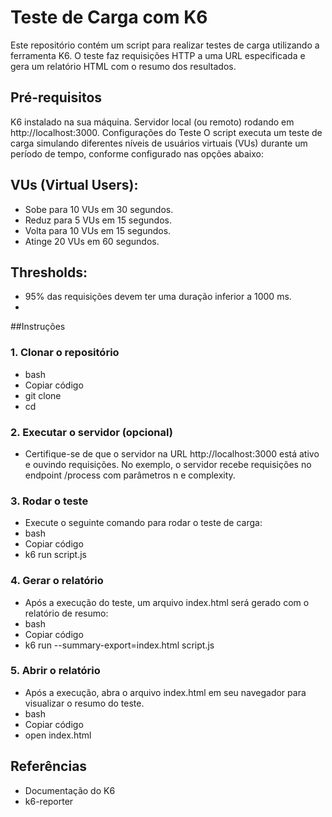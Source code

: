 # Teste de Carga com K6
Este repositório contém um script para realizar testes de carga utilizando a ferramenta K6. O teste faz requisições HTTP a uma URL especificada e gera um relatório HTML com o resumo dos resultados.

## Pré-requisitos
K6 instalado na sua máquina.
Servidor local (ou remoto) rodando em http://localhost:3000.
Configurações do Teste
O script executa um teste de carga simulando diferentes níveis de usuários virtuais (VUs) durante um período de tempo, conforme configurado nas opções abaixo:

## VUs (Virtual Users):
- Sobe para 10 VUs em 30 segundos.
- Reduz para 5 VUs em 15 segundos.
- Volta para 10 VUs em 15 segundos.
- Atinge 20 VUs em 60 segundos.

## Thresholds:
- 95% das requisições devem ter uma duração inferior a 1000 ms.
- 
##Instruções
### 1. Clonar o repositório
- bash
- Copiar código
- git clone <url-do-repositorio>
- cd <nome-do-repositorio>

### 2. Executar o servidor (opcional)
- Certifique-se de que o servidor na URL http://localhost:3000 está ativo e ouvindo requisições. No exemplo, o servidor recebe requisições no endpoint /process com parâmetros n e complexity.

### 3. Rodar o teste
- Execute o seguinte comando para rodar o teste de carga:
- bash
- Copiar código
- k6 run script.js

### 4. Gerar o relatório
- Após a execução do teste, um arquivo index.html será gerado com o relatório de resumo:
- bash
- Copiar código
- k6 run --summary-export=index.html script.js

### 5. Abrir o relatório
- Após a execução, abra o arquivo index.html em seu navegador para visualizar o resumo do teste.
- bash
- Copiar código
- open index.html

## Referências
- Documentação do K6
- k6-reporter
